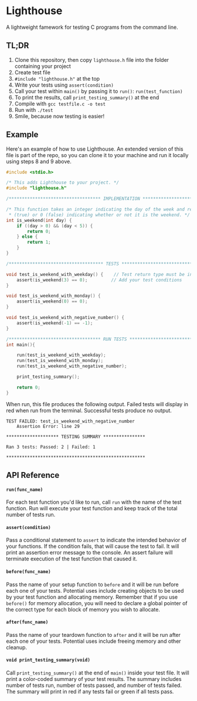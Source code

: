 # Lighthouse
A lightweight famework for testing C programs from the command line.

## TL;DR

1. Clone this repository, then copy `lighthouse.h` file into the folder containing your project
2. Create test file
3. `#include "lighthouse.h"` at the top
4. Write your tests using `assert(condition)`
5. Call your test within `main()` by passing it to `run()`: `run(test_function)`
6. To print the results, call `print_testing_summary()` at the end
7. Compile with `gcc testfile.c -o test`
8. Run with `./test`
9. Smile, because now testing is easier!

## Example

Here's an example of how to use Lighthouse. An extended version of this file is part of the repo, so you can clone it to your machine and run it locally using steps 8 and 9 above.

```c
#include <stdio.h>

/* This adds Lighthouse to your project. */
#include "lighthouse.h"

/*********************************** IMPLEMENTATION *************************/

/* This function takes an integer indicating the day of the week and returns 1
 * (true) or 0 (false) indicating whether or not it is the weekend. */
int is_weekend(int day) {
    if ((day > 0) && (day < 5)) {
        return 0;
    } else {
        return 1;
    }
}

/************************************ TESTS ******************************/

void test_is_weekend_with_weekday() {    // Test return type must be int
    assert(is_weekend(3) == 0);         // Add your test conditions
}

void test_is_weekend_with_monday() {
    assert(is_weekend(0) == 0);
}

void test_is_weekend_with_negative_number() {
    assert(is_weekend(-1) == -1);
}

/*********************************** RUN TESTS ****************************/
int main(){

    run(test_is_weekend_with_weekday);
    run(test_is_weekend_with_monday);
    run(test_is_weekend_with_negative_number);

    print_testing_summary();

    return 0;
}
```

When run, this file produces the following output. Failed tests will display in red when run from the terminal. Successful tests produce no output.

    TEST FAILED: test_is_weekend_with_negative_number
        Assertion Error: line 29

    ******************** TESTING SUMMARY ****************

    Ran 3 tests: Passed: 2 | Failed: 1

    *****************************************************


## API Reference

#### `run(func_name)`

For each test function you'd like to run, call `run` with the name of the test function. Run will execute your test function and keep track of the total number of tests run.


#### `assert(condition)`

Pass a conditional statement to `assert` to indicate the intended behavior of your functions. If the condition fails, that will cause the test to fail. It will print an assertion error message to the console. An assert failure will terminate execution of the test function that caused it.


#### `before(func_name)`

Pass the name of your setup function to `before` and it will be run before each one of your tests. Potential uses include creating objects to be used by your test function and allocating memory. Remember that if you use `before()` for memory allocation, you will need to declare a global pointer of the correct type for each block of memory you wish to allocate.


#### `after(func_name)`

Pass the name of your teardown function to `after` and it will be run after each one of your tests. Potential uses include freeing memory and other cleanup.


#### `void print_testing_summary(void)`

Call `print_testing_summary()` at the end of `main()` inside your test file. It will print a color-coded summary of your test results. The summary includes number of tests run, number of tests passed, and number of tests failed. The summary will print in red if any tests fail or green if all tests pass.
